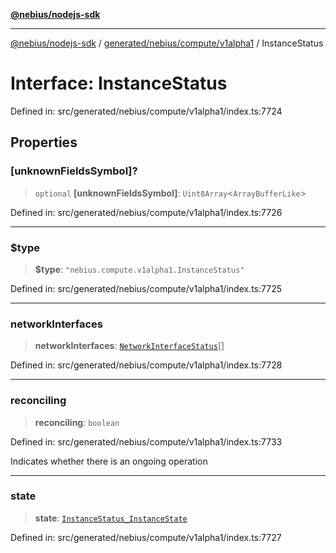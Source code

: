 [**@nebius/nodejs-sdk**](../../../../../README.md)

***

[@nebius/nodejs-sdk](../../../../../README.md) / [generated/nebius/compute/v1alpha1](../README.md) / InstanceStatus

# Interface: InstanceStatus

Defined in: src/generated/nebius/compute/v1alpha1/index.ts:7724

## Properties

### \[unknownFieldsSymbol\]?

> `optional` **\[unknownFieldsSymbol\]**: `Uint8Array`\<`ArrayBufferLike`\>

Defined in: src/generated/nebius/compute/v1alpha1/index.ts:7726

***

### $type

> **$type**: `"nebius.compute.v1alpha1.InstanceStatus"`

Defined in: src/generated/nebius/compute/v1alpha1/index.ts:7725

***

### networkInterfaces

> **networkInterfaces**: [`NetworkInterfaceStatus`](../../../vpc/v1alpha1/interfaces/NetworkInterfaceStatus.md)[]

Defined in: src/generated/nebius/compute/v1alpha1/index.ts:7728

***

### reconciling

> **reconciling**: `boolean`

Defined in: src/generated/nebius/compute/v1alpha1/index.ts:7733

Indicates whether there is an ongoing operation

***

### state

> **state**: [`InstanceStatus_InstanceState`](../type-aliases/InstanceStatus_InstanceState.md)

Defined in: src/generated/nebius/compute/v1alpha1/index.ts:7727
